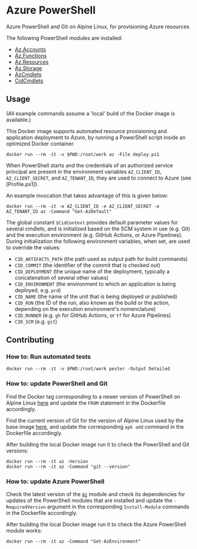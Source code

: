 # Azure PowerShell

Azure PowerShell and Git on Alpine Linux, for provisioning Azure resources

The following PowerShell modules are installed:

- [Az.Accounts](https://www.powershellgallery.com/packages/Az.Accounts)
- [Az.Functions](https://www.powershellgallery.com/packages/Az.Functions)
- [Az.Resources](https://www.powershellgallery.com/packages/Az.Resources)
- [Az.Storage](https://www.powershellgallery.com/packages/Az.Storage)
- [AzCmdlets](AzCmdlets)
- [CidCmdlets](CidCmdlets)

## Usage

(All example commands assume a 'local' build of the Docker image is available.)

This Docker image supports automated resource provisioning and application 
deployment to Azure, by running a PowerShell script inside an optimized Docker 
container.

```
docker run --rm -it -v $PWD:/root/work az -File deploy.ps1
```

When PowerShell starts and the credentials of an authorized service principal 
are present in the environment variables `AZ_CLIENT_ID`, `AZ_CLIENT_SECRET`, 
and `AZ_TENANT_ID`, they are used to connect to Azure (see [Profile.ps1]).

An example invocation that takes advantage of this is given below:

```
docker run --rm -it -e AZ_CLIENT_ID -e AZ_CLIENT_SECRET -e AZ_TENANT_ID az -Command "Get-AzDefault"
```

The global constant `$CidContext` provides default parameter values for several 
cmdlets, and is initialized based on the SCM system in use (e.g. Git) and the 
execution environment (e.g. GitHub Actions, or Azure Pipelines). During 
initialization the following environment variables, when set, are used to 
override the values:

- `CID_ARTIFACTS_PATH` (the path used as output path for build commands)
- `CID_COMMIT` (the identifier of the commit that is checked out)
- `CID_DEPLOYMENT` (the unique name of the deployment, typically a concatenation of several other values)
- `CID_ENVIRONMENT` (the environment to which an application is being deployed, e.g. `prd`)
- `CID_NAME` (the name of the unit that is being deployed or published)
- `CID_RUN` (the ID of the run, also known as the build or the action, depending on the execution environment's nomenclature)
- `CID_RUNNER` (e.g. `gh` for GitHub Actions, or `tf` for Azure Pipelines)
- `CID_SCM` (e.g. `git`)

[credentials]: https://docs.microsoft.com/en-us/powershell/module/az.accounts/Connect-AzAccount

## Contributing

### How to: Run automated tests

```
docker run --rm -it -v $PWD:/root/work pester -Output Detailed
```

### How to: update PowerShell and Git

Find the Docker tag corresponding to a newer version of PowerShell on Alpine 
Linux [here](https://hub.docker.com/_/microsoft-powershell) and update the 
`FROM` statement in the Dockerfile accordingly.

Find the current version of Git for the version of Alpine Linux used by the 
base image [here](https://pkgs.alpinelinux.org/packages), and update the 
corresponding `apk add` command in the Dockerfile accordingly.

After building the local Docker image run it to check the PowerShell and Git 
versions:

```
docker run --rm -it az -Version
docker run --rm -it az -Command "git --version"
```

### How to: update Azure PowerShell

Check the latest version of the [`Az`](https://www.powershellgallery.com/packages/Az) 
module and check its dependencies for updates of the PowerShell modules that 
are installed and update the `-RequiredVersion` argument in the corresponding 
`Install-Module` commands in the Dockerfile accordingly.

After building the local Docker image run it to check the Azure PowerShell 
module works:

```
docker run --rm -it az -Command "Get-AzEnvironment"
```
